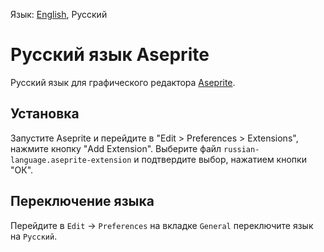 Язык: [English](README.md), Русский

# Русский язык Aseprite
Русский язык для графического редактора [Aseprite](https://github.com/aseprite/aseprite).

## Установка
Запустите Aseprite и перейдите в "Edit > Preferences > Extensions", нажмите кнопку "Add Extension". Выберите файл `russian-language.aseprite-extension` и подтвердите выбор, нажатием кнопки "ОК".

## Переключение языка
Перейдите в `Edit` -> `Preferences` на вкладке `General` переключите язык на `Русский`.
